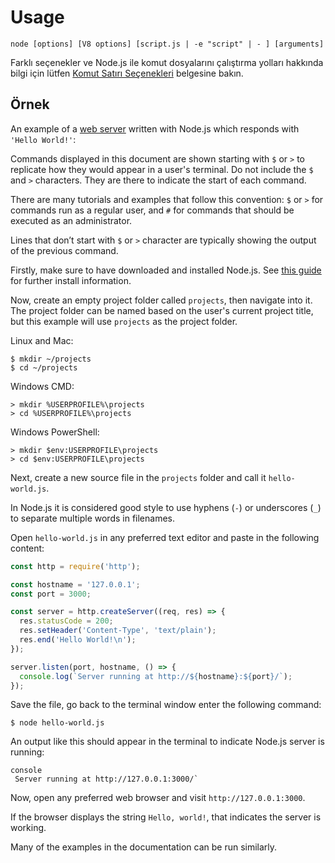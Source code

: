 # Usage

<!--introduced_in=v0.10.0-->

<!--type=misc-->

`node [options] [V8 options] [script.js | -e "script" | - ] [arguments]`

Farklı seçenekler ve Node.js ile komut dosyalarını çalıştırma yolları hakkında bilgi için lütfen [Komut Satırı Seçenekleri](cli.html#cli_command_line_options) belgesine bakın.

## Örnek

An example of a [web server](http.html) written with Node.js which responds with `'Hello World!'`:

Commands displayed in this document are shown starting with `$` or `>` to replicate how they would appear in a user's terminal. Do not include the `$` and `>` characters. They are there to indicate the start of each command.

There are many tutorials and examples that follow this convention: `$` or `>` for commands run as a regular user, and `#` for commands that should be executed as an administrator.

Lines that don’t start with `$` or `>` character are typically showing the output of the previous command.

Firstly, make sure to have downloaded and installed Node.js. See [this guide](https://nodejs.org/en/download/package-manager/) for further install information.

Now, create an empty project folder called `projects`, then navigate into it. The project folder can be named based on the user's current project title, but this example will use `projects` as the project folder.

Linux and Mac:

```console
$ mkdir ~/projects
$ cd ~/projects
```

Windows CMD:

```console
> mkdir %USERPROFILE%\projects
> cd %USERPROFILE%\projects
```

Windows PowerShell:

```console
> mkdir $env:USERPROFILE\projects
> cd $env:USERPROFILE\projects
```

Next, create a new source file in the `projects` folder and call it `hello-world.js`.

In Node.js it is considered good style to use hyphens (`-`) or underscores (`_`) to separate multiple words in filenames.

Open `hello-world.js` in any preferred text editor and paste in the following content:

```js
const http = require('http');

const hostname = '127.0.0.1';
const port = 3000;

const server = http.createServer((req, res) => {
  res.statusCode = 200;
  res.setHeader('Content-Type', 'text/plain');
  res.end('Hello World!\n');
});

server.listen(port, hostname, () => {
  console.log(`Server running at http://${hostname}:${port}/`);
});
```

Save the file, go back to the terminal window enter the following command:

```console
$ node hello-world.js
```

An output like this should appear in the terminal to indicate Node.js server is running:

    console
     Server running at http://127.0.0.1:3000/`

Now, open any preferred web browser and visit `http://127.0.0.1:3000`.

If the browser displays the string `Hello, world!`, that indicates the server is working.

Many of the examples in the documentation can be run similarly.